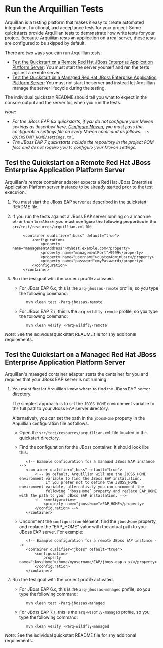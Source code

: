 Run the Arquillian Tests
========================

Arquillian is a testing platform that makes it easy to create automated integration, functional, and acceptance tests for your project. Some quickstarts provide Arquillian tests to demonstrate how write tests for your project. Because Arquillian tests an application on a real server, these tests are configured to be skipped by default.

There are two ways you can run Arquillian tests:

  * [Test the Quickstart on a Remote Red Hat JBoss Enterprise Application Platform Server](#test-the-quickstart-on-a-remote-jboss-eap-server): You must start the server yourself and run the tests against a remote server.
  * [Test the Quickstart on a Managed Red Hat JBoss Enterprise Application Platform Server](#test-the-quickstart-on-a-managed-jboss-eap-server): You must not start the server and instead let Arquillian manage the server lifecycle during the testing.

The individual quickstart README should tell you what to expect in the console output and the server log when you run the tests.

_Note:_

* _For the JBoss EAP 6.x quickstarts, if you do not configure your Maven settings as described here, [Configure Maven](https://github.com/jboss-developer/jboss-developer-shared-resources/blob/master/guides/CONFIGURE_MAVEN.md#configure-maven-to-build-and-deploy-the-quickstarts), you must pass the configuration settings file on every Maven command as follows: ` -s QUICKSTART_HOME/settings.xml`._
* _The JBoss EAP 7 quickstarts include the repository in the project POM files and do not require you to configure your Maven settings._


Test the Quickstart on a Remote Red Hat JBoss Enterprise Application Platform Server
-------------------------------------

Arquillian's remote container adapter expects a Red Hat JBoss Enterprise Application Platform server instance to be already started prior to the test execution.

1. You must start the JBoss EAP server as described in the quickstart README file.

2. If you run the tests against a JBoss EAP server running on a machine other than `localhost`, you must configure the following properties in the `src/test/resources/arquillian.xml` file:

            <container qualifier="jboss" default="true">
                <configuration>
                    <property name="managementAddress">myhost.example.com</property>
                    <property name="managementPort">9999</property>
                    <property name="username">customAdminUser</property>
                    <property name="password">myPassword</property>
                </configuration>
            </container>

3. Run the test goal with the correct profile activated.

   * For JBoss EAP 6.x, this is the `arq-jbossas-remote` profile, so you type the following command:

            mvn clean test -Parq-jbossas-remote

   * For JBoss EAP 7.x, this is the `arq-wildfly-remote` profile, so you type the following command:

            mvn clean verify -Parq-wildfly-remote


_Note:_ See the individual quickstart README file for any additional requirements.

Test the Quickstart on a Managed Red Hat JBoss Enterprise Application Platform Server
---------------------------------------

Arquillian's managed container adapter starts the container for you and requires that your JBoss EAP server is not running.

1. You must first let Arquillian know where to find the JBoss EAP server directory.

   The simplest approach is to set the `JBOSS_HOME` environment variable to the full path to your JBoss EAP server directory.

   Alternatively, you can set the path in the `jbossHome` property in the Arquillian configuration file as follows.

   * Open the `src/test/resources/arquillian.xml` file located in the quickstart directory.
   * Find the configuration for the JBoss container. It should look like this:

            <!-- Example configuration for a managed JBoss EAP instance -->
            <container qualifier="jboss" default="true">
                <!-- By default, Arquillian will use the JBOSS_HOME environment variable to find the JBoss EAP installation.  
                     If you prefer not to define the JBOSS_HOME environment variable, alternatively you can uncomment the
                     following `jbossHome` property and replace EAP_HOME with the path to your JBoss EAP installation. -->
                <!--<configuration>
                    <property name="jbossHome">EAP_HOME</property>
                </configuration> -->
            </container>

   * Uncomment the `configuration` element, find the `jbossHome` property, and replace the "EAP_HOME" value with the actual path to your JBoss EAP server. For example:

            <!-- Example configuration for a remote JBoss EAP instance -->
            <container qualifier="jboss" default="true">
                <configuration>
                    property name="jbossHome">/home/myusername/EAP/jboss-eap-x.x/</property>
                </configuration>
            </container>


2. Run the test goal with the correct profile activated.

   * For JBoss EAP 6.x, this is the `arq-jbossas-managed` profile, so you type the following command:

            mvn clean test -Parq-jbossas-managed

   * For JBoss EAP 7.x, this is the `arq-wildfly-managed` profile, so you type the following command:

            mvn clean verify -Parq-wildfly-managed

_Note:_ See the individual quickstart README file for any additional requirements.
